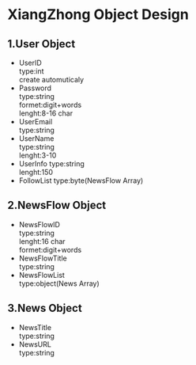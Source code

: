 # XiangZhong Object Design
## 1.User Object
* UserID  
type:int  
create automuticaly
* Password  
type:string  
formet:digit+words  
lenght:8-16 char
* UserEmail  
type:string
* UserName  
type:string  
lenght:3-10
* UserInfo
type:string  
lenght:150
* FollowList
type:byte(NewsFlow Array)
## 2.NewsFlow Object
* NewsFlowID  
type:string  
lenght:16 char  
formet:digit+words
* NewsFlowTitle  
type:string
* NewsFlowList  
type:object(News Array)
## 3.News Object
* NewsTitle   
type:string
* NewsURL  
type:string
